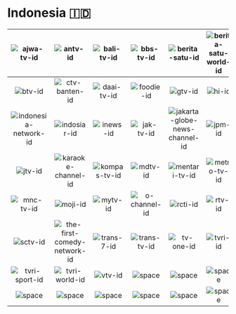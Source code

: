 # Indonesia 🇮🇩

| ![ajwa-tv-id] | ![antv-id] | ![bali-tv-id] | ![bbs-tv-id] | ![berita-satu-id] | ![berita-satu-world-id] |
|:---:|:---:|:---:|:---:|:---:|:---:|
| ![btv-id] | ![ctv-banten-id] | ![daai-tv-id] | ![foodie-id] | ![gtv-id] | ![hi-id] |
| ![indonesia-network-id] | ![indosiar-id] | ![inews-id] | ![jak-tv-id] | ![jakarta-globe-news-channel-id] | ![jpm-id] |
| ![jtv-id] | ![karaoke-channel-id] | ![kompas-tv-id] | ![mdtv-id] | ![mentari-tv-id] | ![metro-tv-id] |
| ![mnc-tv-id] | ![moji-id] | ![mytv-id] | ![o-channel-id] | ![rcti-id] | ![rtv-id] |
| ![sctv-id] | ![the-first-comedy-network-id] | ![trans-7-id] | ![trans-tv-id] | ![tv-one-id] | ![tvri-id] |
| ![tvri-sport-id] | ![tvri-world-id] | ![vtv-id] | ![space] | ![space] | ![space] |
| ![space]| ![space]| ![space]| ![space]| ![space]| ![space]|


[ajwa-tv-id]:ajwa-tv-id.png
[antv-id]:antv-id.png
[bali-tv-id]:bali-tv-id.png
[bbs-tv-id]:bbs-tv-id.png
[berita-satu-id]:berita-satu-id.png
[berita-satu-world-id]:berita-satu-world-id.png
[btv-id]:btv-id.png
[ctv-banten-id]:ctv-banten-id.png
[daai-tv-id]:daai-tv-id.png
[foodie-id]:foodie-id.png
[gtv-id]:gtv-id.png
[hi-id]:hi-id.png
[indonesia-network-id]:indonesia-network-id.png
[indosiar-id]:indosiar-id.png
[inews-id]:inews-id.png
[jak-tv-id]:jak-tv-id.png
[jakarta-globe-news-channel-id]:jakarta-globe-news-channel-id.png
[jpm-id]:jpm-id.png
[jtv-id]:jtv-id.png
[karaoke-channel-id]:karaoke-channel-id.png
[kompas-tv-id]:kompas-tv-id.png
[mdtv-id]:mdtv-id.png
[mentari-tv-id]:mentari-tv-id.png
[metro-tv-id]:metro-tv-id.png
[mnc-tv-id]:mnc-tv-id.png
[moji-id]:moji-id.png
[mytv-id]:mytv-id.png
[o-channel-id]:o-channel-id.png
[rcti-id]:rcti-id.png
[rtv-id]:rtv-id.png
[sctv-id]:sctv-id.png
[the-first-comedy-network-id]:the-first-comedy-network-id.png
[trans-7-id]:trans-7-id.png
[trans-tv-id]:trans-tv-id.png
[tv-one-id]:tv-one-id.png
[tvri-id]:tvri-id.png
[tvri-sport-id]:tvri-sport-id.png
[tvri-world-id]:tvri-world-id.png
[vtv-id]:vtv-id.png

[space]:../../misc/space-1500.png "Space"

